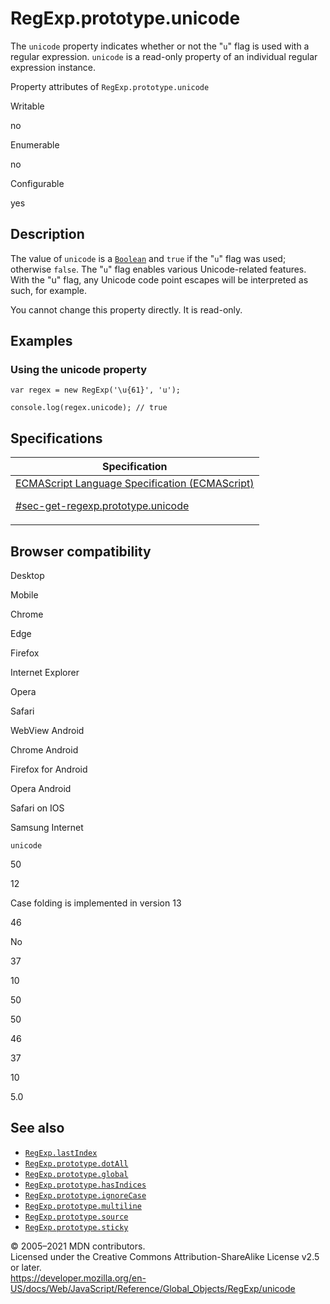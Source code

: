 # RegExp.prototype.unicode

The `unicode` property indicates whether or not the "`u`" flag is used with a regular expression. `unicode` is a read-only property of an individual regular expression instance.

Property attributes of `RegExp.prototype.unicode`

Writable

no

Enumerable

no

Configurable

yes

## Description

The value of `unicode` is a [`Boolean`](../boolean) and `true` if the "`u`" flag was used; otherwise `false`. The "`u`" flag enables various Unicode-related features. With the "u" flag, any Unicode code point escapes will be interpreted as such, for example.

You cannot change this property directly. It is read-only.

## Examples

### Using the unicode property

    var regex = new RegExp('\u{61}', 'u');

    console.log(regex.unicode); // true

## Specifications

<table>
<thead>
<tr class="header">
<th>Specification</th>
</tr>
</thead>
<tbody>
<tr class="odd">
<td>
<a href="https://tc39.es/ecma262/#sec-get-regexp.prototype.unicode">ECMAScript Language Specification (ECMAScript) 
<br/>

<span class="small">#sec-get-regexp.prototype.unicode</span>
</a>
</td>
</tr>
</tbody>
</table>

## Browser compatibility

Desktop

Mobile

Chrome

Edge

Firefox

Internet Explorer

Opera

Safari

WebView Android

Chrome Android

Firefox for Android

Opera Android

Safari on IOS

Samsung Internet

`unicode`

50

12

Case folding is implemented in version 13

46

No

37

10

50

50

46

37

10

5.0

## See also

-   [`RegExp.lastIndex`](lastindex)
-   [`RegExp.prototype.dotAll`](dotall)
-   [`RegExp.prototype.global`](global)
-   [`RegExp.prototype.hasIndices`](hasindices)
-   [`RegExp.prototype.ignoreCase`](ignorecase)
-   [`RegExp.prototype.multiline`](multiline)
-   [`RegExp.prototype.source`](source)
-   [`RegExp.prototype.sticky`](sticky)

© 2005–2021 MDN contributors.  
Licensed under the Creative Commons Attribution-ShareAlike License v2.5 or later.  
<a href="https://developer.mozilla.org/en-US/docs/Web/JavaScript/Reference/Global_Objects/RegExp/unicode" class="_attribution-link">https://developer.mozilla.org/en-US/docs/Web/JavaScript/Reference/Global_Objects/RegExp/unicode</a>
